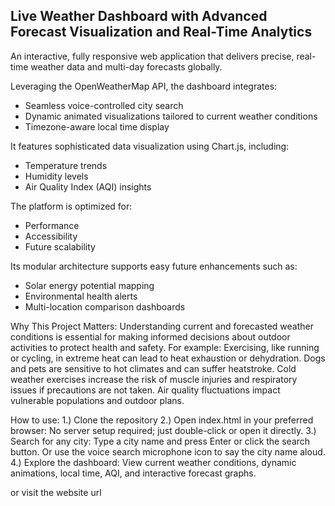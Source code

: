## Live Weather Dashboard with Advanced Forecast Visualization and Real-Time Analytics

An interactive, fully responsive web application that delivers precise, real-time weather data 
and multi-day forecasts globally.

Leveraging the OpenWeatherMap API, the dashboard integrates:

- Seamless voice-controlled city search  
- Dynamic animated visualizations tailored to current weather conditions  
- Timezone-aware local time display

It features sophisticated data visualization using Chart.js, including:

- Temperature trends  
- Humidity levels  
- Air Quality Index (AQI) insights

The platform is optimized for:

- Performance  
- Accessibility  
- Future scalability

Its modular architecture supports easy future enhancements such as:

- Solar energy potential mapping  
- Environmental health alerts  
- Multi-location comparison dashboards


Why This Project Matters:
Understanding current and forecasted weather conditions is essential for making informed decisions about outdoor activities to protect health and safety. For example:
Exercising, like running or cycling, in extreme heat can lead to heat exhaustion or dehydration.
Dogs and pets are sensitive to hot climates and can suffer heatstroke.
Cold weather exercises increase the risk of muscle injuries and respiratory issues if precautions are not taken.
Air quality fluctuations impact vulnerable populations and outdoor plans.








How to use:
1.) Clone the repository
2.) Open index.html in your preferred browser:
    No server setup required; just double-click or open it directly.
3.) Search for any city:
Type a city name and press Enter or click the search button.
Or use the voice search microphone icon to say the city name aloud.
4.) Explore the dashboard:
View current weather conditions, dynamic animations, local time, AQI, and interactive forecast graphs.

or 
 visit the website url
